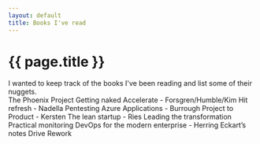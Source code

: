 ```yaml
---
layout: default
title: Books I've read
---
```


<h1>{{ page.title }}</h1>

<div class="panel panel-default well-sm">
    <div class="row">
        <div class="col-md-9" markdown="1">
            I wanted to keep track of the books I've been reading and list some of their nuggets.
        </div>
    </div>
</div>

<div class="panel panel-default well-sm">
    <div class="row">
        <div class="col-md-9" markdown="1">
            The Phoenix Project
            Getting naked
            Accelerate - Forsgren/Humble/Kim
            Hit refresh - Nadella
            Pentesting Azure Applications - Burrough
            Project to Product - Kersten
            The lean startup - Ries
            Leading the transformation
            Practical monitoring
            DevOps for the modern enterprise - Herring
            Eckart’s notes
            Drive
            Rework
        </div>
    </div>
</div>